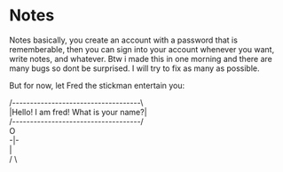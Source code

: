 # Notes

Notes basically, you create an account with a password that is rememberable, then you can sign into your account whenever you want,
write notes, and whatever.
Btw i made this in one morning and there are many bugs so dont be surprised.
I will try to fix as many as possible.

But for now, let Fred the stickman entertain you:

   /------------------------------------\            
   |Hello! I am fred! What is your name?|            
   /------------------------------------/            
   O            
 -|-            
   |            
 / \            








